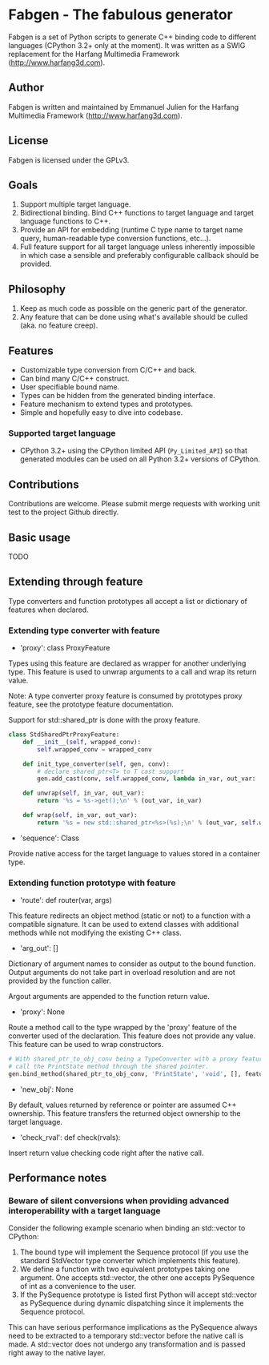 # Fabgen - The fabulous generator

Fabgen is a set of Python scripts to generate C++ binding code to different languages (CPython 3.2+ only at the moment).
It was written as a SWIG replacement for the Harfang Multimedia Framework (http://www.harfang3d.com).

## Author

Fabgen is written and maintained by Emmanuel Julien for the Harfang Multimedia Framework (http://www.harfang3d.com).

## License

Fabgen is licensed under the GPLv3.

## Goals

1. Support multiple target language.
1. Bidirectional binding. Bind C++ functions to target language and target language functions to C++.
1. Provide an API for embedding (runtime C type name to target name query, human-readable type conversion functions, etc...).
1. Full feature support for all target language unless inherently impossible in which case a sensible and preferably configurable callback should be provided.

## Philosophy

1. Keep as much code as possible on the generic part of the generator.
1. Any feature that can be done using what's available should be culled (aka. no feature creep).

## Features

- Customizable type conversion from C/C++ and back.
- Can bind many C/C++ construct.
- User specifiable bound name.
- Types can be hidden from the generated binding interface.
- Feature mechanism to extend types and prototypes.
- Simple and hopefully easy to dive into codebase.

### Supported target language

- CPython 3.2+ using the CPython limited API (`Py_Limited_API`) so that generated modules can be used on all Python 3.2+ versions of CPython.

## Contributions

Contributions are welcome. Please submit merge requests with working unit test to the project Github directly.

## Basic usage

TODO

## Extending through feature

Type converters and function prototypes all accept a list or dictionary of features when declared.

### Extending type converter with feature

- 'proxy': class ProxyFeature

Types using this feature are declared as wrapper for another underlying type.
This feature is used to unwrap arguments to a call and wrap its return value.

Note: A type converter proxy feature is consumed by prototypes proxy feature, see the prototype feature documentation.

Support for std::shared_ptr is done with the proxy feature.

```python
class StdSharedPtrProxyFeature:
    def __init__(self, wrapped_conv):
        self.wrapped_conv = wrapped_conv

    def init_type_converter(self, gen, conv):
        # declare shared_ptr<T> to T cast support
        gen.add_cast(conv, self.wrapped_conv, lambda in_var, out_var: '%s = ((%s *)%s)->get();\n' % (out_var, conv.ctype, in_var))

    def unwrap(self, in_var, out_var):
        return '%s = %s->get();\n' % (out_var, in_var)

    def wrap(self, in_var, out_var):
        return '%s = new std::shared_ptr<%s>(%s);\n' % (out_var, self.wrapped_conv.ctype, in_var)
```

- 'sequence': Class

Provide native access for the target language to values stored in a container type.

### Extending function prototype with feature

- 'route': def router(var, args)

This feature redirects an object method (static or not) to a function with a compatible signature.
It can be used to extend classes with additional methods while not modifying the existing C++ class.

- 'arg_out': []

Dictionary of argument names to consider as output to the bound function.
Output arguments do not take part in overload resolution and are not provided by the function caller.

Argout arguments are appended to the function return value.

- 'proxy': None

Route a method call to the type wrapped by the 'proxy' feature of the converter used of the declaration.
This feature does not provide any value.
This feature can be used to wrap constructors.

```python
# With shared_ptr_to_obj_conv being a TypeConverter with a proxy feature,
# call the PrintState method through the shared pointer.
gen.bind_method(shared_ptr_to_obj_conv, 'PrintState', 'void', [], features=['proxy'])
```

- 'new_obj': None

By default, values returned by reference or pointer are assumed C++ ownership.
This feature transfers the returned object ownership to the target language.

- 'check_rval': def check(rvals):

Insert return value checking code right after the native call.

## Performance notes

### Beware of silent conversions when providing advanced interoperability with a target language

Consider the following example scenario when binding an std::vector<int> to CPython:

1. The bound type will implement the Sequence protocol (if you use the standard StdVector type converter which implements this feature).
1. We define a function with two equivalent prototypes taking one argument. One accepts std::vector<int>, the other one accepts PySequence of int as a convenience to the user.
1. If the PySequence prototype is listed first Python will accept std::vector<int> as PySequence during dynamic dispatching since it implements the Sequence protocol.

This can have serious performance implications as the PySequence always need to be extracted to a temporary std::vector<int> before the native call is made.
A std::vector<int> does not undergo any transformation and is passed right away to the native layer.
